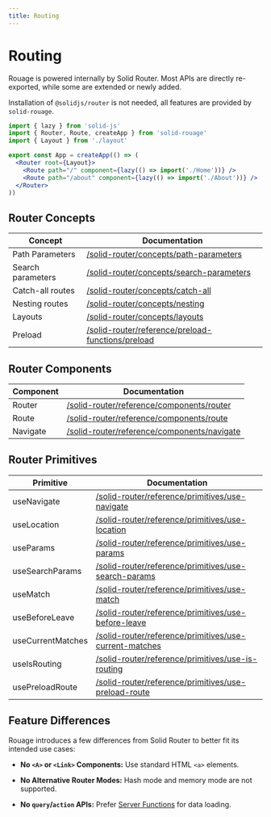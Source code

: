 ```yaml
---
title: Routing
---
```


# Routing

Rouage is powered internally by Solid Router. Most APIs are directly re-exported, while some are extended or newly added.

Installation of `@solidjs/router` is not needed, all features are provided by `solid-rouage`.

```jsx
import { lazy } from 'solid-js'
import { Router, Route, createApp } from 'solid-rouage'
import { Layout } from './layout'

export const App = createApp(() => (
  <Router root={Layout}>
    <Route path="/" component={lazy(() => import('./Home'))} />
    <Route path="/about" component={lazy(() => import('./About'))} />
  </Router>
))
```

## Router Concepts

| Concept           | Documentation                                                                                                                  |
|-------------------|--------------------------------------------------------------------------------------------------------------------------------|
| Path Parameters   | [/solid-router/concepts/path-parameters](https://docs.solidjs.com/solid-router/concepts/path-parameters)                       |
| Search parameters | [/solid-router/concepts/search-parameters](https://docs.solidjs.com/solid-router/concepts/search-parameters)                   |
| Catch-all routes  | [/solid-router/concepts/catch-all](https://docs.solidjs.com/solid-router/concepts/catch-all)                                   |
| Nesting routes    | [/solid-router/concepts/nesting](https://docs.solidjs.com/solid-router/concepts/nesting)                                       |
| Layouts           | [/solid-router/concepts/layouts](https://docs.solidjs.com/solid-router/concepts/layouts)                                       |
| Preload           | [/solid-router/reference/preload-functions/preload](https://docs.solidjs.com/solid-router/reference/preload-functions/preload) |

## Router Components

| Component         | Documentation                                                                                                      |
|-------------------|--------------------------------------------------------------------------------------------------------------------|
| Router            | [/solid-router/reference/components/router](https://docs.solidjs.com/solid-router/reference/components/router)     |
| Route             | [/solid-router/reference/components/route](https://docs.solidjs.com/solid-router/reference/components/route)       |
| Navigate          | [/solid-router/reference/components/navigate](https://docs.solidjs.com/solid-router/reference/components/navigate) |

## Router Primitives

| Primitive         | Documentation                                                                                                                            |
|-------------------|------------------------------------------------------------------------------------------------------------------------------------------|
| useNavigate       | [/solid-router/reference/primitives/use-navigate](https://docs.solidjs.com/solid-router/reference/primitives/use-navigate)               |
| useLocation       | [/solid-router/reference/primitives/use-location](https://docs.solidjs.com/solid-router/reference/primitives/use-location)               |
| useParams         | [/solid-router/reference/primitives/use-params](https://docs.solidjs.com/solid-router/reference/primitives/use-params)                   |
| useSearchParams   | [/solid-router/reference/primitives/use-search-params](https://docs.solidjs.com/solid-router/reference/primitives/use-search-params)     |
| useMatch          | [/solid-router/reference/primitives/use-match](https://docs.solidjs.com/solid-router/reference/primitives/use-match)                     |
| useBeforeLeave    | [/solid-router/reference/primitives/use-before-leave](https://docs.solidjs.com/solid-router/reference/primitives/use-before-leave)       |
| useCurrentMatches | [/solid-router/reference/primitives/use-current-matches](https://docs.solidjs.com/solid-router/reference/primitives/use-current-matches) |
| useIsRouting      | [/solid-router/reference/primitives/use-is-routing](https://docs.solidjs.com/solid-router/reference/primitives/use-is-routing)           |
| usePreloadRoute   | [/solid-router/reference/primitives/use-preload-route](https://docs.solidjs.com/solid-router/reference/primitives/use-preload-route)     |

## Feature Differences

Rouage introduces a few differences from Solid Router to better fit its intended use cases:

- **No `<A>` or `<Link>` Components:** Use standard HTML `<a>` elements.

- **No Alternative Router Modes:**  Hash mode and memory mode are not supported.

- **No `query`/`action` APIs:** Prefer [Server Functions](/concepts/server-functions) for data loading.
